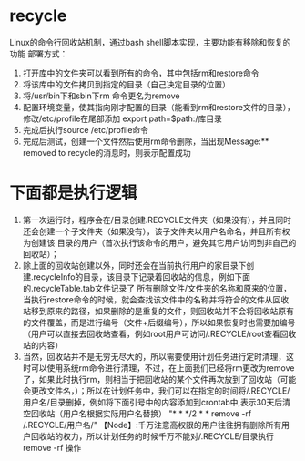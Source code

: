 # recycle
Linux的命令行回收站机制，通过bash shell脚本实现，主要功能有移除和恢复的功能
部署方式：
1. 打开库中的文件夹可以看到所有的命令，其中包括rm和restore命令
2. 将该库中的文件拷贝到指定的目录（自己决定目录的位置）
3. 将/usr/bin下和sbin下rm 命令更名为remove
4. 配置环境变量，使其指向刚才配置的目录（能看到rm和restore文件的目录），修改/etc/profile在尾部添加 export path=$path:/库目录
5. 完成后执行source /etc/profile命令
6. 完成后测试，创建一个文件然后使用rm命令删除，当出现Message:** removed to recycle的消息时，则表示配置成功

# 下面都是执行逻辑
1. 第一次运行时，程序会在/目录创建.RECYCLE文件夹（如果没有），并且同时还会创建一个子文件夹（如果没有），该子文件夹以用户名命名，并且所有权为创建该
目录的用户（首次执行该命令的用户，避免其它用户访问到非自己的回收站）；
2. 除上面的回收站创建以外，同时还会在当前执行用户的家目录下创建.recycleInfo的目录，该目录下记录着回收站的信息，例如下面的.recycleTable.tab文件记录了
所有删除文件/文件夹的名称和原来的位置，当执行restore命令的时候，就会查找该文件中的名称并将符合的文件从回收站移到原来的路径，如果删除的是重复的文件，则回收站并不会将回收站原有的文件覆盖，而是进行编号（文件+后缀编号），所以如果恢复时也需要加编号（用户可以直接去回收站查看，例如root用户可访问/.RECYCLE/root查看回收站的内容）
3. 当然，回收站并不是无穷无尽大的，所以需要使用计划任务进行定时清理，这时可以使用系统rm命令进行清理，不过，在上面我们已经将rm更改为remove了，如果此时执行rm，则相当于把回收站的某个文件再次放到了回收站（可能会更改文件名，）；所以在计划任务中，我们可以在指定的时间将/.RECYCLE/用户名/目录删掉，例如将下面引号中的内容添加到crontab中,表示30天后清空回收站（用户名根据实际用户名替换）
	"* * */2 * * remove -rf /.RECYCLE/用户名/"
 【Node】:千万注意高权限的用户往往拥有删除所有用户回收站的权力，所以计划任务的时候千万不能对/.RECYCLE/目录执行remove -rf 操作
